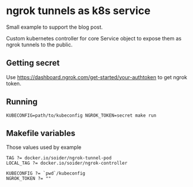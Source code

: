 # ngrok tunnels as k8s service

Small example to support the blog post.

Custom kubernetes controller for core Service object to expose them as ngrok tunnels to the public.

## Getting secret

Use https://dashboard.ngrok.com/get-started/your-authtoken to get ngrok token.


## Running

`KUBECONFIG=path/to/kubeconfig NGROK_TOKEN=secret make run` 

## Makefile variables
Those values used by example
```
TAG ?= docker.io/soider/ngrok-tunnel-pod
LOCAL_TAG ?= docker.io/soider/ngrok-controller

KUBECONFIG ?= `pwd`/kubeconfig
NGROK_TOKEN ?= ""
```